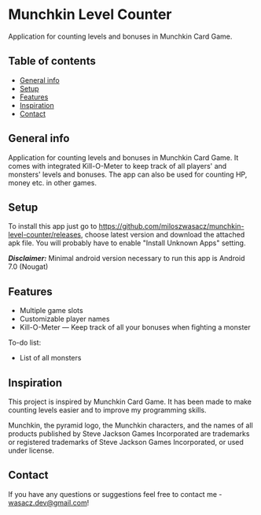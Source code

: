 # Munchkin Level Counter
Application for counting levels and bonuses in Munchkin Card Game.

## Table of contents
* [General info](#general-info)
* [Setup](#setup)
* [Features](#features)
* [Inspiration](#inspiration)
* [Contact](#contact)

## General info
Application for counting levels and bonuses in Munchkin Card Game. It comes with integrated Kill-O-Meter to keep track of all players' and monsters' levels and bonuses. The app can also be used for counting HP, money etc. in other games.

## Setup
To install this app just go to https://github.com/miloszwasacz/munchkin-level-counter/releases, choose latest version and download the attached apk file. You will probably have to enable "Install Unknown Apps" setting.

***Disclaimer:***
Minimal android version necessary to run this app is Android 7.0 (Nougat) 

## Features
* Multiple game slots
* Customizable player names
* Kill-O-Meter — Keep track of all your bonuses when fighting a monster

To-do list:
* List of all monsters

## Inspiration
This project is inspired by Munchkin Card Game. It has been made to make counting levels easier and to improve my programming skills.

Munchkin, the pyramid logo, the Munchkin characters, and the names of all products published by Steve Jackson Games Incorporated are trademarks or registered trademarks of Steve Jackson Games Incorporated, or used under license.


## Contact
If you have any questions or suggestions feel free to contact me - wasacz.dev@gmail.com!
